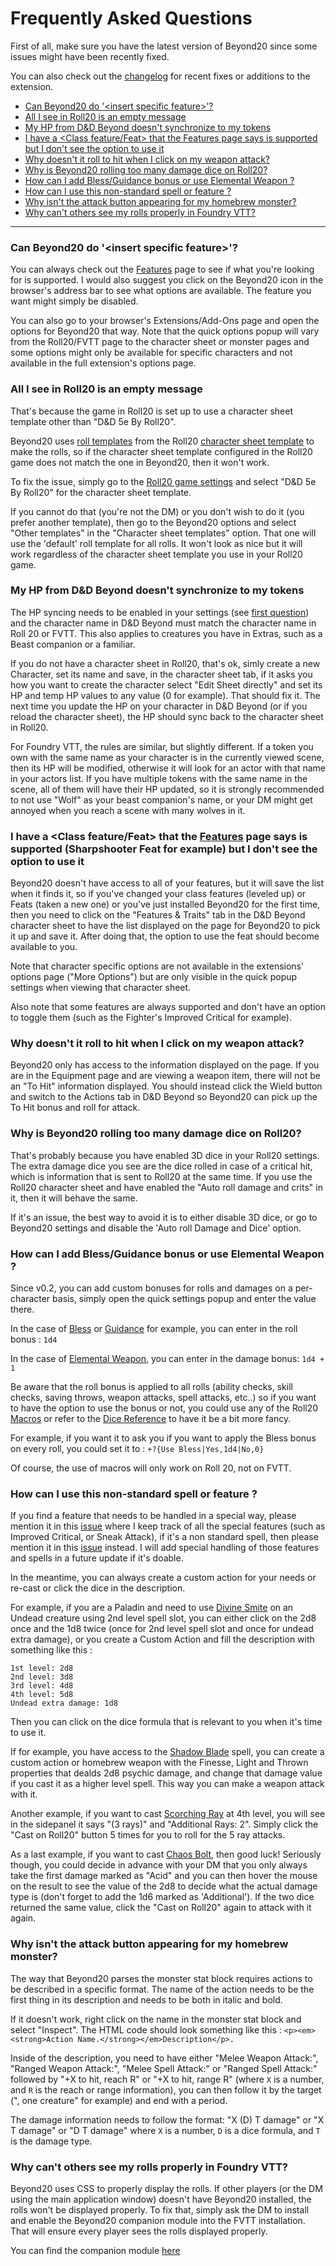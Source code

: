 # Frequently Asked Questions

First of all, make sure you have the latest version of Beyond20 since some issues might have been recently fixed.

You can also check out the [changelog](Changelog) for recent fixes or additions to the extension.

* [Can Beyond20 do '\<insert specific feature\>'?](#can-beyond20-do-insert-specific-feature)
* [All I see in Roll20 is an empty message](#all-i-see-in-roll20-is-an-empty-message)
* [My HP from D&D Beyond doesn't synchronize to my tokens](#my-hp-from-dd-beyond-doesnt-synchronize-to-my-tokens)
* [I have a \<Class feature/Feat\> that the Features page says is supported but I don't see the option to use it](#i-have-a-class-featurefeat-that-the-features-page-says-is-supported-sharpshooter-feat-for-example-but-i-dont-see-the-option-to-use-it)
* [Why doesn't it roll to hit when I click on my weapon attack?](#why-doesnt-it-roll-to-hit-when-i-click-on-my-weapon-attack)
* [Why is Beyond20 rolling too many damage dice on Roll20?](#why-is-beyond20-rolling-too-many-damage-dice-on-roll20)
* [How can I add Bless/Guidance bonus or use Elemental Weapon ?](#how-can-i-add-blessguidance-bonus-or-use-elemental-weapon-)
* [How can I use this non-standard spell or feature ?](#how-can-i-use-this-non-standard-spell-or-feature-)
* [Why isn't the attack button appearing for my homebrew monster?](#why-isnt-the-attack-button-appearing-for-my-homebrew-monster)
* [Why can't others see my rolls properly in Foundry VTT?](#why-cant-others-see-my-rolls-properly-in-foundry-vtt)

---

### Can Beyond20 do '\<insert specific feature\>'?

You can always check out the [Features](features) page to see if what you're looking for is supported. I would also suggest you click on the Beyond20 icon in the browser's address bar to see what options are available. The feature you want might simply be disabled.

You can also go to your browser's Extensions/Add-Ons page and open the options for Beyond20 that way. Note that the quick options popup will vary from the Roll20/FVTT page to the character sheet or monster pages and some options might only be available for specific characters and not available in the full extension's options page.


### All I see in Roll20 is an empty message

That's because the game in Roll20 is set up to use a character sheet template other than "D&D 5e By Roll20". 

Beyond20 uses [roll templates](https://wiki.roll20.net/Roll_Templates#Using_Roll_Templates) from the Roll20 [character sheet template](https://wiki.roll20.net/Character_Sheets) to make the rolls, so if the character sheet template configured in the Roll20 game does not match the one in Beyond20, then it won't work.

To fix the issue, simply go to the [Roll20 game settings](https://wiki.roll20.net/Character_Sheets#Choosing_a_Character_Sheet) and select "D&D 5e By Roll20" for the character sheet template.

If you cannot do that (you're not the DM) or you don't wish to do it (you prefer another template), then go to the Beyond20 options and select "Other templates" in the "Character sheet templates" option. That one will use the 'default' roll template for all rolls. It won't look as nice but it will work regardless of the character sheet template you use in your Roll20 game.

### My HP from D&D Beyond doesn't synchronize to my tokens

The HP syncing needs to be enabled in your settings (see [first question](#can-beyond20-do-insert-specific-feature)) and the character name in D&D Beyond must match the character name in Roll 20 or FVTT. This also applies to creatures you have in Extras, such as a Beast companion or a familiar.

If you do not have a character sheet in Roll20, that's ok, simly create a new Character, set its name and save, in the character sheet tab, if it asks you how you want to create the character select "Edit Sheet directly" and set its HP and temp HP values to any value (0 for example). That should fix it. The next time you update the HP on your character in D&D Beyond (or if you reload the character sheet), the HP should sync back to the character sheet in Roll20.

For Foundry VTT, the rules are similar, but slightly different. If a token you own with the same name as your character is in the currently viewed scene, then its HP will be modified, otherwise it will look for an actor with that name in your actors list. If you have multiple tokens with the same name in the scene, all of them will have their HP updated, so it is strongly recommended to not use "Wolf" as your beast companion's name, or your DM might get annoyed when you reach a scene with many wolves in it.

### I have a \<Class feature/Feat\> that the [Features](features) page says is supported (Sharpshooter Feat for example) but I don't see the option to use it

Beyond20 doesn't have access to all of your features, but it will save the list when it finds it, so if you've changed your class features (leveled up) or Feats (taken a new one) or you've just installed Beyond20 for the first time, then you need to click on the "Features & Traits" tab in the D&D Beyond character sheet to have the list displayed on the page for Beyond20 to pick it up and save it. After doing that, the option to use the feat should become available to you.

Note that character specific options are not available in the extensions' options page ("More Options") but are only visible in the quick popup settings when viewing that character sheet.

Also note that some features are always supported and don't have an option to toggle them (such as the Fighter's Improved Critical for example).

### Why doesn't it roll to hit when I click on my weapon attack?

Beyond20 only has access to the information displayed on the page. If you are in the Equipment page and are viewing a weapon item, there will not be an "To Hit" information displayed. You should instead click the Wield button and switch to the Actions tab in D&D Beyond so Beyond20 can pick up the To Hit bonus and roll for attack.

### Why is Beyond20 rolling too many damage dice on Roll20?

That's probably because you have enabled 3D dice in your Roll20 settings. The extra damage dice you see are the dice rolled in case of a critical hit, which is information that is sent to Roll20 at the same time. If you use the Roll20 character sheet and have enabled the "Auto roll damage and crits" in it, then it will behave the same.

If it's an issue, the best way to avoid it is to either disable 3D dice, or go to Beyond20 settings and disable the 'Auto roll Damage and Dice' option.

### How can I add Bless/Guidance bonus or use Elemental Weapon ?

Since v0.2, you can add custom bonuses for rolls and damages on a per-character basis, simply open the quick settings popup and enter the value there.

In the case of [Bless](https://www.dndbeyond.com/spells/bless) or [Guidance](https://www.dndbeyond.com/spells/guidance) for example, you can enter in the roll bonus : `1d4`

In the case of [Elemental Weapon](https://www.dndbeyond.com/spells/elemental-weapon), you can enter in the damage bonus: `1d4 + 1`

Be aware that the roll bonus is applied to all rolls (ability checks, skill checks, saving throws, weapon attacks, spell attacks, etc..) so if you want to have the option to use the bonus or not, you could use any of the Roll20 [Macros](https://wiki.roll20.net/Macros) or refer to the [Dice Reference](https://wiki.roll20.net/Dice_Reference) to have it be a bit more fancy.

For example, if you want it to ask you if you want to apply the Bless bonus on every roll, you could set it to : `+?{Use Bless|Yes,1d4|No,0}`

Of course, the use of macros will only work on Roll 20, not on FVTT.

### How can I use this non-standard spell or feature ? 

If you find a feature that needs to be handled in a special way, please mention it in this [issue](https://github.com/kakaroto/Beyond20/issues/9) where I keep track of all the special features (such as Improved Critical, or Sneak Attack), if it's a non standard spell, then please mention it in this [issue](https://github.com/kakaroto/Beyond20/issues/13) instead. I will add special handling of those features and spells in a future update if it's doable.

In the meantime, you can always create a custom action for your needs or re-cast or click the dice in the description.

For example, if you are a Paladin and need to use [Divine Smite](https://www.dndbeyond.com/sources/basic-rules/classes#DivineSmite) on an Undead creature using 2nd level spell slot, you can either click on the 2d8 once and the 1d8 twice (once for 2nd level spell slot and once for undead extra damage), or you create a Custom Action and fill the description with something like this : 

```
1st level: 2d8
2nd level: 3d8
3rd level: 4d8
4th level: 5d8
Undead extra damage: 1d8
```

Then you can click on the dice formula that is relevant to you when it's time to use it.

If for example, you have access to the [Shadow Blade](https://www.dndbeyond.com/spells/shadow-blade) spell, you can create a custom action or homebrew weapon with the Finesse, Light and Thrown properties that dealds 2d8 psychic damage, and change that damage value if you cast it as a higher level spell. This way you can make a weapon attack with it.

Another example, if you want to cast [Scorching Ray](https://www.dndbeyond.com/spells/scorching-ray) at 4th level, you will see in the sidepanel it says "(3 rays)" and "Additional Rays: 2". Simply click the "Cast on Roll20" button 5 times for you to roll for the 5 ray attacks.

As a last example, if you want to cast [Chaos Bolt](https://www.dndbeyond.com/spells/chaos-bolt), then good luck! Seriously though, you could decide in advance with your DM that you only always take the first damage marked as "Acid" and you can then hover the mouse on the result to see the value of the 2d8 to decide what the actual damage type is (don't forget to add the 1d6 marked as 'Additional'). If the two dice returned the same value, click the "Cast on Roll20" again to attack with it again.


### Why isn't the attack button appearing for my homebrew monster?

The way that Beyond20 parses the monster stat block requires actions to be described in a specific format. The name of the action needs to be the first thing in its description and needs to be both in italic and bold.

If it doesn't work, right click on the name in the monster stat block and select "Inspect". The HTML code should look something like this : `<p><em><strong>Action Name.</strong></em>Description</p>.`

Inside of the description, you need to have either "Melee Weapon Attack:", "Ranged Weapon Attack:", "Melee Spell Attack:" or "Ranged Spell Attack:" followed by "+X to hit, reach R" or "+X to hit, range R" (where `X` is a number, and `R` is the reach or range information), you can then follow it by the target (", one creature" for example) and end with a period.

The damage information needs to follow the format: "X (D) T damage" or "X T damage" or "D T damage" where `X` is a number, `D` is a dice formula, and `T` is the damage type.

### Why can't others see my rolls properly in Foundry VTT?

Beyond20 uses CSS to properly display the rolls. If other players (or the DM using the main application window) doesn't have Beyond20 installed, the rolls won't be displayed properly. To fix that, simply ask the DM to install and enable the Beyond20 companion module into the FVTT installation. That will ensure every player sees the rolls displayed properly. 

You can find the companion module [here](https://github.com/kakaroto/Beyond20/tree/master/FVTT-module/)